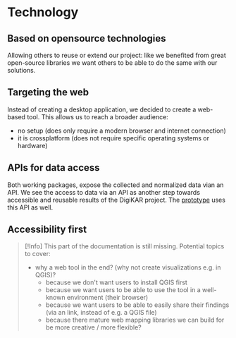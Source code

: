 # Technology

## Based on opensource technologies

Allowing others to reuse or extend our project:
like we benefited from great open-source libraries we want others to be able to do the same with our solutions.

## Targeting the web

Instead of creating a desktop application, we decided to create a web-based tool.
This allows us to reach a broader audience:

- no setup (does only require a modern browser and internet connection)
- it is crossplatform (does not require specific operating systems or hardware)

## APIs for data access

Both working packages, expose the collected and normalized data vian an API.
We see the access to data via an API as another step towards accessible and reusable results of the DigiKAR project.
The [prototype](digikar.geohistoricaldata.org) uses this API as well.

## Accessibility first

> [!Info]
> This part of the documentation is still missing. Potential topics to cover:
>
> - why a web tool in the end? (why not create visualizations e.g. in QGIS)?
>   - because we don't want users to install QGIS first
>   - because we want users to be able to use the tool in a well-known environment (their browser)
>   - because we want users to be able to easily share their findings (via an link, instead of e.g. a QGIS file)
>   - because there mature web mapping libraries we can build for be more creative / more flexible?
